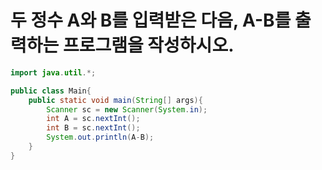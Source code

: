 # 두 정수 A와 B를 입력받은 다음, A-B를 출력하는 프로그램을 작성하시오.


```java
import java.util.*;

public class Main{
    public static void main(String[] args){
        Scanner sc = new Scanner(System.in);
        int A = sc.nextInt();
        int B = sc.nextInt();
        System.out.println(A-B);
    }
}
```